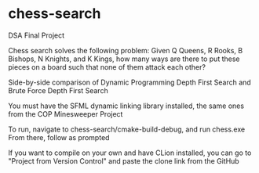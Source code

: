 # chess-search
DSA Final Project

Chess search solves the following problem:
Given Q Queens, R Rooks, B Bishops, N Knights, and K Kings, how many ways are there to put these pieces on a board such that none of them attack each other?

Side-by-side comparison of Dynamic Programming Depth First Search and Brute Force Depth First Search

You must have the SFML dynamic linking library installed, the same ones from the COP Minesweeper Project

To run, navigate to chess-search/cmake-build-debug, and run chess.exe
From there, follow as prompted

If you want to compile on your own and have CLion installed, you can go to "Project from Version Control" and paste the clone link from the GitHub
